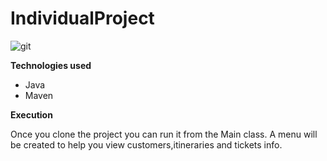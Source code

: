 # IndividualProject



![git](https://user-images.githubusercontent.com/74924160/201204893-50299b1c-1698-4775-a127-632907e92652.png)


<b> Technologies used </b>
<ul>  
<li>Java</li>
<li>Maven</li>
</ul>


<b> Execution </b>

<p> Once you clone the project you can run it from the Main class. A menu will be created to help you view customers,itineraries and tickets info.
